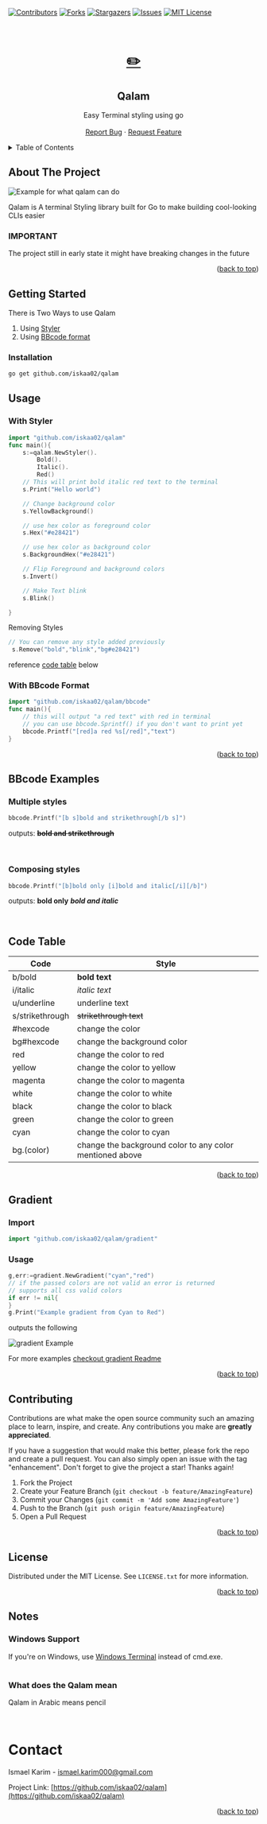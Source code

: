 <div id="top"></div>
<!--
*** Thanks for checking out the Best-README-Template. If you have a suggestion
*** that would make this better, please fork the repo and create a pull request
*** or simply open an issue with the tag "enhancement".
*** Don't forget to give the project a star!
*** Thanks again! Now go create something AMAZING! :D
-->

<!-- PROJECT SHIELDS -->
<!--
*** I'm using markdown "reference style" links for readability.
*** Reference links are enclosed in brackets [ ] instead of parentheses ( ).
*** See the bottom of this document for the declaration of the reference variables
*** for contributors-url, forks-url, etc. This is an optional, concise syntax you may use.
*** https://www.markdownguide.org/basic-syntax/#reference-style-links
-->

[![Contributors][contributors-shield]][contributors-url]
[![Forks][forks-shield]][forks-url]
[![Stargazers][stars-shield]][stars-url]
[![Issues][issues-shield]][issues-url]
[![MIT License][license-shield]][license-url]

<!-- PROJECT LOGO -->
<br />
<div align="center">
  <a href="https://github.com/iskaa02/qalam">
    <h1>✏️</h1>
  </a>

<h2 align="center">Qalam</h2>
  <p align="center">
    Easy Terminal styling using go
    <br />
    <br />
    <a href="https://github.com/iskaa02/qalam/issues">Report Bug</a>
    ·
    <a href="https://github.com/iskaa02/qalam/issues">Request Feature</a>
  </p>
</div>

<!-- TABLE OF CONTENTS -->
<details>
  <summary>Table of Contents</summary>
  <ol>
    <li>
      <a href="#about-the-project">About The Project</a>
    </li>
    <li><a href="#getting-started">Getting Started</a></li>
    <li>
      <a href="#usage">Usage</a>
      <ul>
        <li><a href="#styler">Using Styler</a></li>
        <li><a href="#bbcode">Using BBcode</a></li>
      </ul>
    </li>
    <li><a href="#bbcode-examples">BBcode Exmaples</a></li>
    <li><a href="#gradient">Gradient</a></li>
    <li><a href="#contributing">Contributing</a></li>
    <li><a href="#license">License</a></li>
    <li><a href="#notes">Notes</a></li>
    <li><a href="#contact">Contact</a></li>
  </ol>
</details>

<!-- ABOUT THE PROJECT -->

## About The Project

![Example for what qalam can do](./doc/images/qalam_example.png)

Qalam is A terminal Styling library built for Go to make building cool-looking CLIs easier

### IMPORTANT

The project still in early state it might have breaking changes in the future

<p align="right">(<a href="#top">back to top</a>)</p>

## Getting Started

There is Two Ways to use Qalam

1. Using [Styler](#with-styler)
2. Using [BBcode format](#with-bbcode-format)

### Installation

```bash
go get github.com/iskaa02/qalam
```

## Usage

### With Styler

```go
import "github.com/iskaa02/qalam"
func main(){
	s:=qalam.NewStyler().
		Bold().
		Italic().
		Red()
	// This will print bold italic red text to the terminal
	s.Print("Hello world")

	// Change background color
	s.YellowBackground()

	// use hex color as foreground color
	s.Hex("#e28421")

	// use hex color as background color
	s.BackgroundHex("#e28421")

	// Flip Foreground and background colors
	s.Invert()

	// Make Text blink
	s.Blink()

}
```

Removing Styles

```go
// You can remove any style added previously
 s.Remove("bold","blink","bg#e28421")
```

reference [code table](#code-table) below

### With BBcode Format

```go
import "github.com/iskaa02/qalam/bbcode"
func main(){
	// this will output "a red text" with red in terminal
	// you can use bbcode.Sprintf() if you don't want to print yet
	bbcode.Printf("[red]a red %s[/red]","text")
}
```

<p align="right">(<a href="#top">back to top</a>)</p>

## BBcode Examples

### Multiple styles

```go
bbcode.Printf("[b s]bold and strikethrough[/b s]")
```

outputs:
~~**bold and strikethrough**~~

<br/>

### Composing styles

```go
bbcode.Printf("[b]bold only [i]bold and italic[/i][/b]")
```

outputs:
**bold only** **_bold and italic_**

<br/>

## Code Table

| Code            | Style                                                    |
| --------------- | -------------------------------------------------------- |
| b/bold          | **bold text**                                            |
| i/italic        | _italic text_                                            |
| u/underline     | underline text                                           |
| s/strikethrough | ~~strikethrough text~~                                   |
| #hexcode        | change the color                                         |
| bg#hexcode      | change the background color                              |
| red             | change the color to red                                  |
| yellow          | change the color to yellow                               |
| magenta         | change the color to magenta                              |
| white           | change the color to white                                |
| black           | change the color to black                                |
| green           | change the color to green                                |
| cyan            | change the color to cyan                                 |
| bg.(color)      | change the background color to any color mentioned above |

<p align="right">(<a href="#top">back to top</a>)</p>

## Gradient

### Import

```go
import "github.com/iskaa02/qalam/gradient"
```

### Usage

```go
g,err:=gradient.NewGradient("cyan","red")
// if the passed colors are not valid an error is returned
// supports all css valid colors
if err != nil{
}
g.Print("Example gradient from Cyan to Red")
```

outputs the following

![gradient Example](./doc/images/gradient_example1.png)

For more examples [checkout gradient Readme](https://github.com/iskaa02/qalam/blob/main/gradient/README.MD)

<p align="right">(<a href="#top">back to top</a>)</p>

## Contributing

Contributions are what make the open source community such an amazing place to learn, inspire, and create. Any contributions you make are **greatly appreciated**.

If you have a suggestion that would make this better, please fork the repo and create a pull request. You can also simply open an issue with the tag "enhancement".
Don't forget to give the project a star! Thanks again!

1. Fork the Project
2. Create your Feature Branch (`git checkout -b feature/AmazingFeature`)
3. Commit your Changes (`git commit -m 'Add some AmazingFeature'`)
4. Push to the Branch (`git push origin feature/AmazingFeature`)
5. Open a Pull Request

<p align="right">(<a href="#top">back to top</a>)</p>

<!-- LICENSE -->

## License

Distributed under the MIT License. See `LICENSE.txt` for more information.

<p align="right">(<a href="#top">back to top</a>)</p>

## Notes

### Windows Support

If you're on Windows, use [Windows Terminal](https://github.com/microsoft/terminal) instead of cmd.exe.

#

### What does the Qalam mean

Qalam in Arabic means pencil

<br />

# Contact

Ismael Karim - ismael.karim000@gmail.com

Project Link: [https://github.com/iskaa02/qalam](https://github.com/iskaa02/qalam)

<p align="right">(<a href="#top">back to top</a>)</p>

<!-- MARKDOWN LINKS & IMAGES -->
<!-- https://www.markdownguide.org/basic-syntax/#reference-style-links -->

[contributors-shield]: https://img.shields.io/github/contributors/iskaa02/qalam.svg?style=for-the-badge
[contributors-url]: https://github.com/iskaa02/qalam/graphs/contributors
[forks-shield]: https://img.shields.io/github/forks/iskaa02/qalam.svg?style=for-the-badge
[forks-url]: https://github.com/iskaa02/qalam/network/members
[stars-shield]: https://img.shields.io/github/stars/iskaa02/qalam.svg?style=for-the-badge
[stars-url]: https://github.com/iskaa02/qalam/stargazers
[issues-shield]: https://img.shields.io/github/issues/iskaa02/qalam.svg?style=for-the-badge
[issues-url]: https://github.com/iskaa02/qalam/issues
[license-shield]: https://img.shields.io/github/license/iskaa02/qalam.svg?style=for-the-badge
[license-url]: https://github.com/iskaa02/qalam/blob/master/LICENSE.txt
[linkedin-shield]: https://img.shields.io/badge/-LinkedIn-black.svg?style=for-the-badge&logo=linkedin&colorB=555
[linkedin-url]: https://linkedin.com/in/linkedin_username
[product-screenshot]: images/screenshot.png
